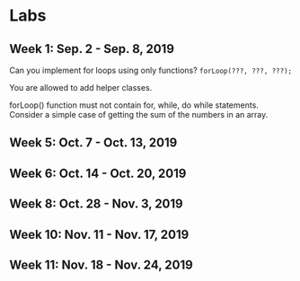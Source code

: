 # Labs

## Week 1: Sep. 2 - Sep. 8, 2019

Can you implement for loops using only functions?
```forLoop(???, ???, ???);```

You are allowed to add helper classes.

forLoop() function must not contain for, while, do while statements.
Consider a simple case of getting the sum of the numbers in an array.

## Week 5: Oct. 7 - Oct. 13, 2019

## Week 6: Oct. 14 - Oct. 20, 2019

## Week 8: Oct. 28 - Nov. 3, 2019

## Week 10: Nov. 11 - Nov. 17, 2019

## Week 11: Nov. 18 - Nov. 24, 2019